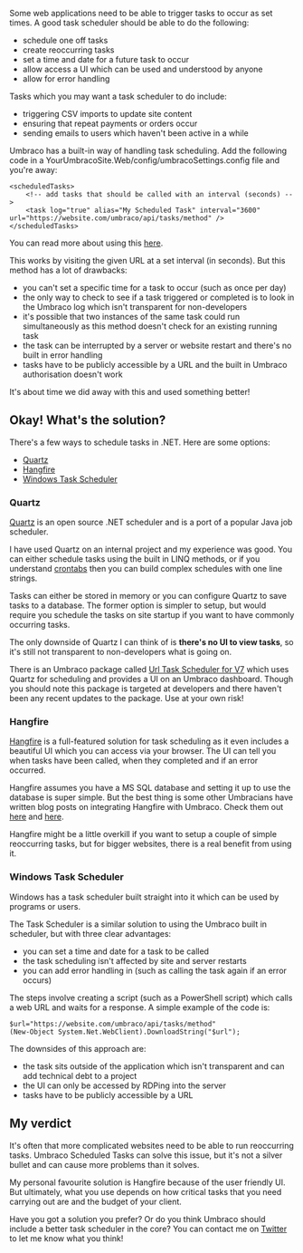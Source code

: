 Some web applications need to be able to trigger tasks to occur as set times. A good task scheduler should be able to do the following:

- schedule one off tasks
- create reoccurring tasks
- set a time and date for a future task to occur
- allow access a UI which can be used and understood by anyone
- allow for error handling

Tasks which you may want a task scheduler to do include:

- triggering CSV imports to update site content
- ensuring that repeat payments or orders occur
- sending emails to users which haven't been active in a while

Umbraco has a built-in way of handling task scheduling. Add the following code in a YourUmbracoSite.Web/config/umbracoSettings.config file and you're away:

```
<scheduledTasks>
    <!-- add tasks that should be called with an interval (seconds) -->
    <task log="true" alias="My Scheduled Task" interval="3600" url="https://website.com/umbraco/api/tasks/method" />
</scheduledTasks>
```

You can read more about using this <a href="https://our.umbraco.org/Documentation/Reference/Config/umbracoSettings/#scheduledtasks" target="_blank">here</a>.

This works by visiting the given URL at a set interval (in seconds). But this method has a lot of drawbacks:

- you can't set a specific time for a task to occur (such as once per day)
- the only way to check to see if a task triggered or completed is to look in the Umbraco log which isn't transparent for non-developers
- it's possible that two instances of the same task could run simultaneously as this method doesn't check for an existing running task
- the task can be interrupted by a server or website restart and there's no built in error handling
- tasks have to be publicly accessible by a URL and the built in Umbraco authorisation doesn't work

It's about time we did away with this and used something better!

## Okay! What's the solution?

There's a few ways to schedule tasks in .NET. Here are some options:

- <a href="#quartz">Quartz</a>
- <a href="#hangfire">Hangfire</a>
- <a href="#windows-task-scheduler">Windows Task Scheduler</a>

### Quartz

<a href="https://www.quartz-scheduler.net/" target="_blank">Quartz</a> is an open source .NET scheduler and is a port of a popular Java job scheduler.

I have used Quartz on an internal project and my experience was good. You can either schedule tasks using the built in LINQ methods, or if you understand <a href="http://www.adminschoice.com/crontab-quick-reference" target="_blank">crontabs</a> then you can build complex schedules with one line strings.

Tasks can either be stored in memory or you can configure Quartz to save tasks to a database. The former option is simpler to setup, but would require you schedule the tasks on site startup if you want to have commonly occurring tasks.

The only downside of Quartz I can think of is **there's no UI to view tasks**, so it's still not transparent to non-developers what is going on.

There is an Umbraco package called <a href="https://our.umbraco.org/projects/backoffice-extensions/url-task-scheduler-for-v7/" target="_blank">Url Task Scheduler for V7</a> which uses Quartz for scheduling and provides a UI on an Umbraco dashboard. Though you should note this package is targeted at developers and there haven't been any recent updates to the package. Use at your own risk!

### Hangfire

<a href="https://www.hangfire.io/" target="_blank">Hangfire</a> is a full-featured solution for task scheduling as it even includes a beautiful UI which you can access via your browser. The UI can tell you when tasks have been called, when they completed and if an error occurred.

Hangfire assumes you have a MS SQL database and setting it up to use the database is super simple. But the best thing is some other Umbracians have written blog posts on integrating Hangfire with Umbraco. Check them out <a href="http://camaya.co/posts/2016/07/31/how-to-integrate-hangfire-with-umbraco/" target="_blank">here</a> and <a href="http://www.abstractmethod.co.uk/blog/2016/4/better-task-scheduling-in-umbraco/" target="_blank">here</a>.

Hangfire might be a little overkill if you want to setup a couple of simple reoccurring tasks, but for bigger websites, there is a real benefit from using it.

### Windows Task Scheduler

Windows has a task scheduler built straight into it which can be used by programs or users.

The Task Scheduler is a similar solution to using the Umbraco built in scheduler, but with three clear advantages:

- you can set a time and date for a task to be called
- the task scheduling isn't affected by site and server restarts
- you can add error handling in (such as calling the task again if an error occurs)

The steps involve creating a script (such as a PowerShell script) which calls a web URL and waits for a response. A simple example of the code is:

```
$url="https://website.com/umbraco/api/tasks/method"
(New-Object System.Net.WebClient).DownloadString("$url");
```

The downsides of this approach are:

- the task sits outside of the application which isn't transparent and can add technical debt to a project
- the UI can only be accessed by RDPing into the server
- tasks have to be publicly accessible by a URL

## My verdict

It's often that more complicated websites need to be able to run reoccurring tasks. Umbraco Scheduled Tasks can solve this issue, but it's not a silver bullet and can cause more problems than it solves.

My personal favourite solution is Hangfire because of the user friendly UI. But ultimately, what you use depends on how critical tasks that you need carrying out are and the budget of your client.

Have you got a solution you prefer? Or do you think Umbraco should include a better task scheduler in the core? You can contact me on <a href="https://twitter.com/Harvzor" target="_blank">Twitter</a> to let me know what you think!

